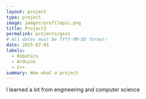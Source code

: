 ```yaml
---
layout: project
type: project
image: images/profilepic.png
title: Project3
permalink: projects/gsss
# All dates must be YYYY-MM-DD format!
date: 2015-07-01
labels:
  - Robotics
  - Arduino
  - C++
summary: Wow what a project
---
```


<div class="ui small rounded images">
 
</div>

I learned a lot from engineering and computer science

